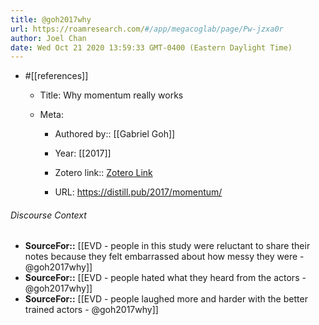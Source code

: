 ```yaml
---
title: @goh2017why
url: https://roamresearch.com/#/app/megacoglab/page/Pw-jzxa0r
author: Joel Chan
date: Wed Oct 21 2020 13:59:33 GMT-0400 (Eastern Daylight Time)
---
```


- #[[references]]

    - Title: Why momentum really works

    - Meta:

        - Authored by:: [[Gabriel Goh]]

        - Year: [[2017]]

        - Zotero link:: [Zotero Link](zotero://select/items/7_6J8JRNGL)

        - URL: https://distill.pub/2017/momentum/

###### Discourse Context

- **SourceFor::** [[EVD - people in this study were reluctant to share their notes because they felt embarrassed about how messy they were - @goh2017why]]
- **SourceFor::** [[EVD - people hated what they heard from the actors - @goh2017why]]
- **SourceFor::** [[EVD - people laughed more and harder with the better trained actors - @goh2017why]]
